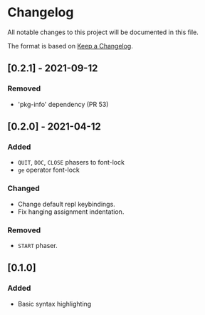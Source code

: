 # Changelog

All notable changes to this project will be documented in this file.

The format is based on [Keep a Changelog](https://keepachangelog.com/en/1.0.0/).

## [0.2.1] - 2021-09-12
### Removed
- 'pkg-info' dependency (PR 53)


## [0.2.0] - 2021-04-12
### Added
- `QUIT`, `DOC`, `CLOSE` phasers to font-lock
- `ge` operator font-lock

### Changed

- Change default repl keybindings.
- Fix hanging assignment indentation.

### Removed

- `START` phaser.

## [0.1.0]
### Added
- Basic syntax highlighting
